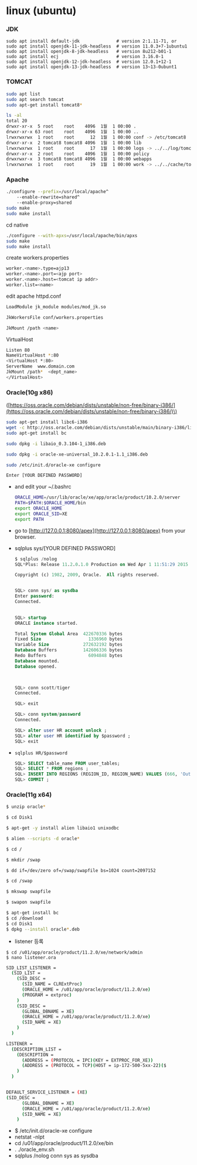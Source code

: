 # linux \(ubuntu\)



### JDK

```text
sudo apt install default-jdk              # version 2:1.11-71, or
sudo apt install openjdk-11-jdk-headless  # version 11.0.3+7-1ubuntu1
sudo apt install openjdk-8-jdk-headless   # version 8u212-b01-1
sudo apt install ecj                      # version 3.16.0-1
sudo apt install openjdk-12-jdk-headless  # version 12.0.1+12-1
sudo apt install openjdk-13-jdk-headless  # version 13~13-0ubunt1

```





### TOMCAT

```bash
sudo apt list
sudo apt search tomcat
sudo apt-get install tomcat8*

ls -al
total 20
drwxr-xr-x  5 root    root    4096  1월  1 00:00 .
drwxr-xr-x 63 root    root    4096  1월  1 00:00 ..
lrwxrwxrwx  1 root    root      12  1월  1 00:00 conf -> /etc/tomcat8
drwxr-xr-x  2 tomcat8 tomcat8 4096  1월  1 00:00 lib
lrwxrwxrwx  1 root    root      17  1월  1 00:00 logs -> ../../log/tomcat8
drwxr-xr-x  2 root    root    4096  1월  1 00:00 policy
drwxrwxr-x  3 tomcat8 tomcat8 4096  1월  1 00:00 webapps
lrwxrwxrwx  1 root    root      19  1월  1 00:00 work -> ../../cache/tomcat8

```





### Apache

```bash
./configure --prefix=/usr/local/apache^
	--enable-rewrite=shared^
	--enable-proxy=shared
sudo make
sudo make install
```

cd native

```bash
./configure --with-apxs=/usr/local/apache/bin/apxs
sudo make
sudo make install
```



create workers.properties

```bash
worker.<name>.type=ajp13
worker.<name>.port=<ajp port>
worker.<name>.host=<tomcat ip addr>
worker.list=<name>
```

edit apache httpd.conf

```bash
LoadModule jk_module modules/mod_jk.so

JkWorkersFile conf/workers.properties

JkMount /path <name> 
```

VirtualHost

```bash
Listen 80
NameVirtualHost *:80
<VirtualHost *:80>
ServerName	www.domain.com
JkMount	/path*	<dept_name>
</VirtualHost>
```







### Oracle\(10g x86\)

\([https://oss.oracle.com/debian/dists/unstable/non-free/binary-i386/](https://oss.oracle.com/debian/dists/unstable/non-free/binary-i386/)\)

```bash
sudo apt-get install libc6-i386
wget -c http://oss.oracle.com/debian/dists/unstable/main/binary-i386/libaio_0.3.104-1_i386.deb http://oss.oracle.com/debian/dists/unstable/non-free/binary-i386/oracle-xe-universal_10.2.0.1-1.1_i386.deb
sudo apt-get install bc

sudo dpkg -i libaio_0.3.104-1_i386.deb

sudo dpkg -i oracle-xe-universal_10.2.0.1-1.1_i386.deb

sudo /etc/init.d/oracle-xe configure

Enter [YOUR DEFINED PASSWORD]

```

* and edit your ~/.bashrc

  ```bash
  ORACLE_HOME=/usr/lib/oracle/xe/app/oracle/product/10.2.0/server
  PATH=$PATH:$ORACLE_HOME/bin
  export ORACLE_HOME
  export ORACLE_SID=XE
  export PATH
  ```

* go to [http://127.0.0.1:8080/apex](http://127.0.0.1:8080/apex) from your browser.
* sqlplus sys/\[YOUR DEFINED PASSWORD\]

  ```sql
  $ sqlplus /nolog
  SQL*Plus: Release 11.2.0.1.0 Production on Wed Apr 1 11:51:29 2015

  Copyright (c) 1982, 2009, Oracle.  All rights reserved. 


  SQL> conn sys/ as sysdba
  Enter password:
  Connected.
 

  SQL> startup
  ORACLE instance started.

  Total System Global Area  422670336 bytes
  Fixed Size                  1336960 bytes
  Variable Size             272632192 bytes
  Database Buffers          142606336 bytes
  Redo Buffers                6094848 bytes
  Database mounted.
  Database opened.

 

  SQL> conn scott/tiger
  Connected.

  SQL> exit

  SQL> conn system/password
  Connected.

  SQL> alter user HR account unlock ; 
  SQL> alter user HR identified by $password ; 
  SQL> exit
  ```

* `sqlplus HR/$password`

  ```sql
  SQL> SELECT table_name FROM user_tables;
  SQL> SELECT * FROM regions ;
  SQL> INSERT INTO REGIONS (REGION_ID, REGION_NAME) VALUES (666, 'Outer Mongolia') ;
  SQL> COMMIT ;
  ```



### Oracle\(11g x64\)

```bash
$ unzip oracle*

$ cd Disk1

$ apt-get -y install alien libaio1 unixodbc

$ alien --scripts -d oracle*

$ cd /

$ mkdir /swap

$ dd if=/dev/zero of=/swap/swapfile bs=1024 count=2097152

$ cd /swap

$ mkswap swapfile

$ swapon swapfile

$ apt-get install bc
$ cd /download
$ cd Disk1
$ dpkg --install oracle*.deb
```

* listener 등록

```text
$ cd /u01/app/oracle/product/11.2.0/xe/network/admin
$ nano listener.ora
```



```bash
SID_LIST_LISTENER =
  (SID_LIST =
    (SID_DESC =
      (SID_NAME = CLRExtProc)
      (ORACLE_HOME = /u01/app/oracle/product/11.2.0/xe)
      (PROGRAM = extproc)
    )
    (SID_DESC =
      (GLOBAL_DBNAME = XE)
      (ORACLE_HOME = /u01/app/oracle/product/11.2.0/xe)
      (SID_NAME = XE)
    )
  )

LISTENER =
  (DESCRIPTION_LIST =
    (DESCRIPTION =
      (ADDRESS = (PROTOCOL = IPC)(KEY = EXTPROC_FOR_XE))
      (ADDRESS = (PROTOCOL = TCP)(HOST = ip-172-500-5xx-22)($
    )
  )


DEFAULT_SERVICE_LISTENER = (XE)
(SID_DESC =
      (GLOBAL_DBNAME = XE)
      (ORACLE_HOME = /u01/app/oracle/product/11.2.0/xe)
      (SID_NAME = XE)
    )

```

* $ /etc/init.d/oracle-xe configure
* netstat -nlpt
* cd /u01/app/oracle/product/11.2.0/xe/bin 
* . ./oracle\_env.sh 
* sqlplus /nolog conn sys as sysdba







